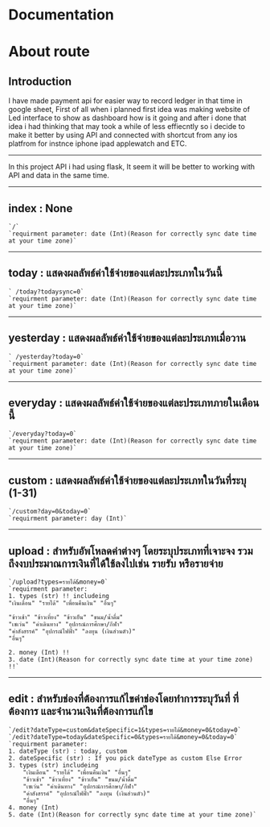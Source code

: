 # Documentation

# About route

## Introduction

I have made payment api for easier way to record ledger in that time in google sheet, First of all when i planned first idea was making website of Led interface to show as dashboard how is it going and after i done that idea i had thinking that may took a while of less effiecntly so i decide to make it better by using API and connected with shortcut from any ios platfrom for instnce iphone ipad applewatch and ETC.  <br>

---

In this project API i had using flask, It seem it will be better to working with API and data in the same time.

---

## index : None <br>
    `/` 
    `requirment parameter: date (Int)(Reason for correctly sync date time at your time zone)`

---

## today : แสดงผลลัพธ์ค่าใช้จ่ายของแต่ละประเภทในวันนี้ <br>
    ` /today?todaysync=0` 
    `requirment parameter: date (Int)(Reason for correctly sync date time at your time zone)`

---

## yesterday : แสดงผลลัพธ์ค่าใช้จ่ายของแต่ละประเภทเมื่อวาน <br>
    ` /yesterday?today=0`
    `requirment parameter: date (Int)(Reason for correctly sync date time at your time zone)`

---

## everyday : แสดงผลลัพธ์ค่าใช้จ่ายของแต่ละประเภทภายในเดือนนี้ <br>
    `/everyday?today=0`
    `requirment parameter: date (Int)(Reason for correctly sync date time at your time zone)`

---

## custom : แสดงผลลัพธ์ค่าใช้จ่ายของแต่ละประเภทในวันที่ระบุ (1-31) <br>
    `/custom?day=0&today=0`
    `requirment parameter: day (Int)`

---

## upload : สำหรับอัพโหลดค่าต่างๆ โดยระบุประเภทที่เจาะจง รวมถึงงบประมาณการเงินที่ได้ใช้ลงไปเช่น รายรับ หรือรายจ่าย <br>
    `/upload?types=รายได้&money=0`
    `requirment parameter: 
    1. types (str) !! includeing
    "เงินเดือน" "รายได้" "เพื่อนคืนเงิน" "อื่นๆ" 

    "ข้าวเช้า" "ข้าวเที่ยง" "ข้าวเย็น" "ขนม/น้ำดื่ม"
    "เซเว่น" "ค่าเดินทาง" "อุปกรณ์การศึกษา/กีฬา"
    "ค่าสังสรรค์" "อุปกรณ์ไฟฟ้า" "ลงทุน (เงินส่วนตัว)"
    "อื่นๆ"  

    2. money (Int) !! 
    3. date (Int)(Reason for correctly sync date time at your time zone) !!`

---

## edit : สำหรับช่องที่ต้องการแก้ไขค่าช่องโดยทำการระบุวันที่ ที่ต้องการ และจำนวนเงินที่ต้องการแก้ไข <br>
    `/edit?dateType=custom&dateSpecific=1&types=รายได้&money=0&today=0`
    `/edit?dateType=today&dateSpecific=0&types=รายได้&money=0&today=0`
    `requirment parameter: 
    1. dateType (str) : today, custom           
    2. dateSpecific (str) : If you pick dateType as custom Else Error
    3. types (str) includeing
        "เงินเดือน" "รายได้" "เพื่อนคืนเงิน" "อื่นๆ" 
        "ข้าวเช้า" "ข้าวเที่ยง" "ข้าวเย็น" "ขนม/น้ำดื่ม"
        "เซเว่น" "ค่าเดินทาง" "อุปกรณ์การศึกษา/กีฬา"
        "ค่าสังสรรค์" "อุปกรณ์ไฟฟ้า" "ลงทุน (เงินส่วนตัว)"
        "อื่นๆ" 
    4. money (Int)
    5. date (Int)(Reason for correctly sync date time at your time zone)`
